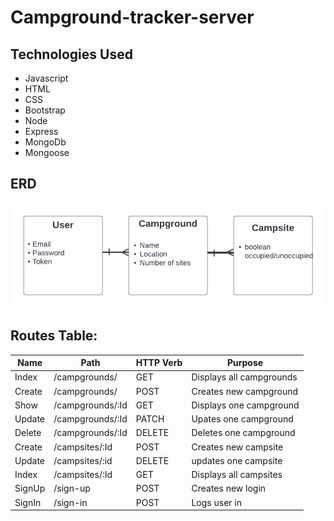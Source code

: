 # Campground-tracker-server

## Technologies Used
- Javascript
- HTML
- CSS
- Bootstrap
- Node
- Express
- MongoDb
- Mongoose

## ERD
![Campground-ERD](images/Project%202%20ERD%20(2).png)

## Routes Table: ##

| Name        | Path                             |HTTP Verb    |Purpose                 |
| ----------- | -------------------------------- | ----------- | ---------------------- |
| Index       | /campgrounds/                    |GET          |Displays all campgrounds|
| Create      | /campgrounds/                    |POST         |Creates new campground  |
| Show        | /campgrounds/:Id                 |GET          |Displays one campground |
| Update      | /campgrounds/:Id                 |PATCH        |Upates one campground   |
| Delete      | /campgrounds/:Id                 |DELETE       |Deletes one campground  |
| Create      | /campsites/:Id                   |POST         |Creates new campsite    |
| Update      | /campsites/:id                   |DELETE       |updates one campsite    |
| Index       | /campsites/:Id                   |GET          |Displays all campsites  |
| SignUp      | /sign-up                         |POST         |Creates new login       |
| SignIn      | /sign-in                         |POST         |Logs user in            |
